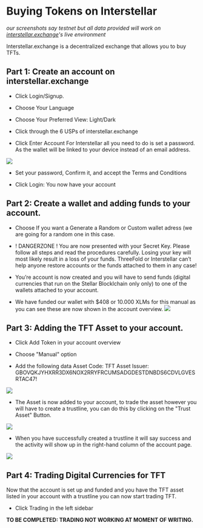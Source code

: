 # Buying Tokens on Interstellar
*our screenshots say testnet but all data provided will work on [interstellar.exchange](https://interstellar.exchange)'s live environment*

Interstellar.exchange is a decentralized exchange that allows you to buy TFTs.

## Part 1: Create an account on interstellar.exchange

* Click Login/Signup.

* Choose Your Language

* Choose Your Preferred View: Light/Dark

* Click through the 6 USPs of interstellar.exchange

* Click Enter Account
For Interstellar all you need to do is set a password. As the wallet will be linked to your device instead of an email address.

![](/grid/peer2peer_storage_compute/img/enteraccount.png)

* Set your password, Confirm it, and accept the Terms and Conditions

* Click Login: You now have your account

## Part 2: Create a wallet and adding funds to your account.

* Choose If you want a Generate a Random or Custom wallet adress (we are going for a random one in this case.

* ! DANGERZONE ! You are now presented with your Secret Key. Please follow all steps and read the procedures carefully.  Losing your key will most likely result in a loss of your funds. ThreeFold or Interstellar can’t help anyone restore accounts or the funds attached to them in any case!

* You’re account is now created and you will have to send funds (digital currencies that run on the Stellar Blocklchain only  only) to one of the wallets attached to your account.

* We have funded our wallet with $408 or 10.000 XLMs for this manual as you can see these are now shown in the account overview.
![](/grid/peer2peer_storage_compute/img/accountoverview.png)
## Part 3: Adding the TFT Asset to your account.

* Click Add Token in your account overview

* Choose "Manual" option

* Add the following data 
Asset Code: TFT
Asset Issuer: GBOVQKJYHXRR3DX6NOX2RRYFRCUMSADGDESTDNBDS6CDVLGVESRTAC47!

![](/grid/peer2peer_storage_compute/img/addasset.png)

* The Asset is now added to your account, to trade the asset however you will have to create a trustline, you can do this by clicking on the "Trust Asset" Button.

![](/grid/peer2peer_storage_compute/img/trustasset.png)

* When you have successfully created a trustline it will say success and the activity will show up in the right-hand column of the account page.

![](/grid/peer2peer_storage_compute/img/trustline-created.png)

## Part 4: Trading Digital Currencies for TFT

Now that the account is set up and funded and you have the TFT asset listed in your account with a trustline you can now start trading TFT.

* Click Trading in the left sidebar

**TO BE COMPLETED: TRADING NOT WORKING AT MOMENT OF WRITING.**
